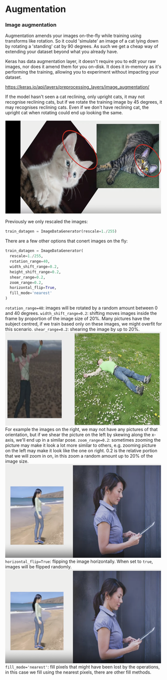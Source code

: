 # Augmentation

### Image augmentation

Augmentation amends your images on-the-fly while training using transforms like rotation. So it could 'simulate' an image of a cat lying down by rotating a 'standing' cat by 90 degrees. As such we get a cheap way of extending your dataset beyond what you already have.

Keras has data augmentation layer, it doesn't require you to edit your raw images, nor does it amend them for you on-disk. It does it in-memory as it's performing the training, allowing you to experiment without impacting your dataset.

https://keras.io/api/layers/preprocessing_layers/image_augmentation/

If the model hasn't seen a cat reclining, only upright cats, it may not recognise reclining cats, but if we rotate the training image by 45 degrees, it may recognises reclining cats. Even if we don't have reclining cat, the upright cat when rotating could end up looking the same.

<img src="pics/rotating_cats.png" width="500" height='300'>

Previously we only rescaled the images:
```py
train_datagen = ImageDataGenerator(rescale=1./255)
```

There are a few other options that conert images on the fly:
```py
train_datagen = ImageDataGenerator(
  rescale=1./255,
  rotation_range=40,
  width_shift_range=0.2,
  height_shift_range=0.2,
  shear_range=0.2,
  zoom_range=0.2,
  horizontal_flip=True,
  fill_mode='nearest'
)
```

`rotation_range=40`: images will be rotated by a random amount between 0 and 40 degrees.
`width_shift_range=0.2`: shifting moves images inside the frame by proportion of the image size of 20%. Many pictures have the subject centred, if we train based only on these images, we might overfit for this scenario.
`shear_range=0.2`: shearing the image by up to 20%.
<img src="pics/shear_person.png" width="500" height='300'>
For example the images on the right, we may not have any pictures of that orientation, but if we shear the picture on the left by skewing along the x-axis, we'll end up in a similar pose.
`zoom_range=0.2`: sometimes zooming the picture may make it look a lot more similar to others, e.g. zooming picture on the left may make it look like the one on right. 0.2 is the relative portion that we will zoom in on, in this zoom a random amount up to 20% of the image size.
<img src="pics/zoom_person.png" width="500" height='300'>
`horizontal_flip=True`: flipping the image horizontally. When set to `true`, images will be flipped randomly.
<img src="pics/flipping_person.png" width="500" height='300'>
`fill_mode='nearest'`: fill pixels that might have been lost by the operations, in this case we fill using the nearest pixels, there are other fill methods.
